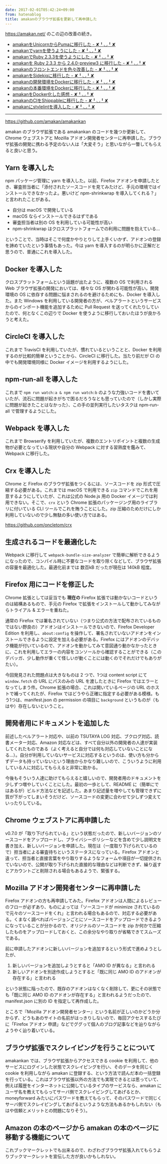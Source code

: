 ```yaml
---
date: 2017-02-01T05:42:24+09:00
from: hatenablog
title: amakanのブラウザ拡張を更新して再申請した
---
```


<p><a href="https://amakan.net/">https://amakan.net/</a> のこの辺の改善の続き。</p>

<ul>
<li><a href="http://r7kamura.hatenablog.com/entry/2016/12/08/001413">amakanをUnicornからPumaに移行した - ✘╹◡╹✘</a></li>
<li><a href="http://r7kamura.hatenablog.com/entry/2016/12/08/061203">amakanでyarnを使うようにした - ✘╹◡╹✘</a></li>
<li><a href="http://r7kamura.hatenablog.com/entry/2016/12/09/201115">amakanでRuby 2.3.3を使うようにした - ✘╹◡╹✘</a></li>
<li><a href="http://r7kamura.hatenablog.com/entry/2016/12/10/221600">amakanを Ruby 2.3.3 から 2.4.0-preview3 に移行した - ✘╹◡╹✘</a></li>
<li><a href="http://r7kamura.hatenablog.com/entry/2016/12/13/074119">amakanのフロントエンドを色々改善した - ✘╹◡╹✘</a></li>
<li><a href="http://r7kamura.hatenablog.com/entry/2016/12/18/212642">amakanをSidekiqに移行した - ✘╹◡╹✘</a></li>
<li><a href="http://r7kamura.hatenablog.com/entry/2016/12/21/010420">amakanの開発環境をDockerに移行した - ✘╹◡╹✘</a></li>
<li><a href="http://r7kamura.hatenablog.com/entry/2016/12/26/041931">amakanの本番環境をDockerに移行した - ✘╹◡╹✘</a></li>
<li><a href="http://r7kamura.hatenablog.com/entry/2017/01/02/223425">amakanをDocker化した感想 - ✘╹◡╹✘</a></li>
<li><a href="http://r7kamura.hatenablog.com/entry/2017/01/14/143025">amakanのCIをShippableに移行した - ✘╹◡╹✘</a></li>
<li><a href="http://r7kamura.hatenablog.com/entry/2017/01/27/233745">amakanにstylelintを導入した - ✘╹◡╹✘</a></li>
</ul>


<hr>

<p><a href="https://github.com/amakan/amakankan">https://github.com/amakan/amakankan</a></p>

<p>amakan のブラウザ拡張である amakankan のコードを幾つか更新して、Chrome ウェブストアと Mozilla アドオン開発者センターに再申請した。ブラウザ拡張の開発に携わる予定のない人は「大変そう」と思いながら一瞥してもらえると良いと思う。</p>

<h2>Yarn を導入した</h2>

<p>npm パッケージ管理に yarn を導入した。以前、Firefox アドオンを申請したとき、審査担当者に「添付されたソースコードを見てみたけど、手元の環境ではインストールできなかったよ。悪いけど npm-shrinkwrap を導入してくれる？」と言われたことがある。</p>

<ul>
<li>自分は macOS で開発している</li>
<li>macOS ならインストールできるはずである</li>
<li>審査担当者は別の OS を利用している可能性が高い</li>
<li>npm-shrinkwrap はクロスプラットフォームでの利用に問題を抱えている…</li>
</ul>


<p>ということで、当時はそこで何度かやりとりして上手くいかず、アドオンの登録を諦めていたという事情もあった。今は yarn を導入するのが明らかに正解だと思うので、普通にこれを導入した。</p>

<h2>Docker を導入した</h2>

<p>クロスプラットフォームという話題が出たように、複数の OS で利用される Web ブラウザ拡張の開発においては、様々な OS が関わる可能性が高い。開発環境の OS に依存する問題に悩まされるのを避けるためにも、Docker を導入した。また Windows を利用している開発者の方が、ベルアラートというサービスからのインポート機能を追加するために Pull Request を送ってくれたりしていたので、何となくこの辺りで Docker を使うように移行しておいたほうが良かろうと考えた。</p>

<h2>CircleCI を導入した</h2>

<p>これまで TravisCI を利用していたが、慣れているということと、Docker を利用するのが比較的簡単ということから、CircleCI に移行した。当たり前だが CI の中でも開発環境同様に Docker イメージを利用するようにした。</p>

<h2>npm-run-all を導入した</h2>

<p>これまで <code>npm run watch:a &amp; npm run watch:b</code> のような力強いコードを書いていたが、流石に問題が起きがちで困るだろうなとも思っていたので（しかし実際に問題が起きたことはなかった）、この手の並列実行したいタスクは npm-run-all で管理するようにした。</p>

<h2>Webpack を導入した</h2>

<p>これまで Browserify を利用していたが、複数のエントリポイントと複数の生成物が必要となっている現状や自分の Webpack に対する習熟度を鑑みて、Webpack に移行した。</p>

<h2>Crx を導入した</h2>

<p>Chrome と Firefox のブラウザ拡張をつくるには、ソースコードを zip 形式で圧縮する必要がある。これまでは macOS で利用できる <code>zip</code> コマンドでこれを用意するようにしていたが、これは公式の Node.js 用の Docker イメージでは利用できない。そこで、<code>crx</code> という Chrome 拡張のパッケージング用のライブラリに付いている CLI ツールでこれを賄うことにした。zip 圧縮のためだけにしか利用していないので少し無駄の多い使い方ではある。</p>

<p><a href="https://github.com/oncletom/crx">https://github.com/oncletom/crx</a></p>

<h2>生成されるコードを最適化した</h2>

<p>Webpack に移行して <code>webpack-bundle-size-analyzer</code> で簡単に解析できるようになったので、コンパイル時に不要なコードを取り除くなどして、ブラウザ拡張の容量を最適化した。最適化前までは 数百kB だったが現在は 140kB 程度。</p>

<h2>Firefox 用にコードを修正した</h2>

<p>Chrome 拡張としては妥当でも <strong>現在の</strong> Firefox 拡張では動かないコードというのは結構あるもので、手元の Firefox で拡張をインストールして動かしてみながらトライアル &amp; エラーを重ねた。</p>

<p>通常の Firefox では署名されていない（つまり公式の方法で配布されているものではない野良の）アドオンはインストールできないので、Firefox Developer Edition を利用し、<code>about:config</code> を操作して、署名されていないアドオンをインストールできるように設定を加える必要がある。Firefox にはアドオンのデバック機能が付いているので、アドオンを動かしてみて意図通り動かなかったときに、これを利用してエラーの内容をコンソールから確認することができる（このデバッガ、少し動作が重くて怪しいが動くことには動くのでそれだけでもありがたい）。</p>

<p>今回発見された問題点は大きなものは 2 つで、1つは content script にて <code>window.fetch</code> の URL にパスのみの URL を渡したときに Firefox ではエラーとなってしまう件。Chrome 拡張の場合、これは開いているページの URL のホストで補ってくれたが、Firefox ではどうやら正確に指定する必要がある模様。もう1つは、manifest.json の permission の項目に <code>background</code> というものが（もはや）存在しないということ。</p>

<h2>開発者用にドキュメントを追加した</h2>

<p>前述したベルアラート対応や、以前の TSUTAYA LOG 対応、ブクログ対応、読書メーター対応、Amazon 対応などは、すべて自分以外の開発者の人達が実装してくれたものである（よく考えると自分では何も対応していないことになる…）。自分が利用していないサービスに対応するというのは、使い方も分からずデータも持っていないという理由からかなり難しいので、こういうように利用している人に対応してもらえると非常に助かる。</p>

<p>今後もそういう人達に助けてもらえると嬉しいので、開発者用のドキュメントを少しずつ増やしていくことにした。最初の一歩として、README に（簡単にではあるが）ビルド方法などを記述した。あまり記述量を増やしても管理できずに質が下がってしまいそうだけど、ソースコードの変更に合わせて少しずつ変えていったりしている。</p>

<h2>Chrome ウェブストアに再申請した</h2>

<p>v0.7.0 が「取り下げられている」という状態だったので、新しいバージョンのソースコードをアップロードし、プライバシーポリシーなどを含めて少し説明文を書き加え、新しいバージョンを申請した。現在は（一度取り下げられているので）担当者による審査待ちというステータスになっている。Firefox アドオンと違って、担当者と直接言葉をやり取りするようなフォームや項目が一切提供されていないので、公開が取り下げられた直接的な理由などは判断できず、繰り返すとアカウントごと削除される場合もあるようで、緊張する。</p>

<h2>Mozilla アドオン開発者センターに再申請した</h2>

<p>Firefox アドオンの方も再申請してみた。Firefox アドオンは人間によるレビューのフローが必ずあり、ものによっては「ソースコードが minimize されているので元々のソースコードをくれ」と言われる場合もあるので、対応する必要がある。くまなく調べればバージョンごとにソースコードをアップロードできるようになっていることが分かるので、オリジナルのソースコードを zip か何かで圧縮したものをアップロードしておくと、この余分なやり取りが省略できてスムーズである。</p>

<p>前に申請したアドオンに新しいバージョンを追加するという形式で進めようとしたが、</p>

<ol>
<li>新しいバージョンを追加しようとすると「AMO ID が異なる」と言われる</li>
<li>新しいアドオンを別途作成しようとすると「既に同じ AMO ID のアドオンが存在する」と言われる</li>
</ol>


<p>という状態に陥ったので、既存のアドオンはなくなく削除して、更にその状態でも「既に同じ AMO ID のアドオンが存在する」と言われるようだったので、manifest.json に別の ID を指定して再作成した。</p>

<p>ところで『Mozilla アドオン開発者センター』という名前が正しいのかどうか分からず、どうもあのサイトの名前がはっきりしないので、毎回アクセスするたびに「Firefox アドオン 申請」などでググって個人のブログ記事などを辿りながらようやく辿り着いている。</p>

<h2>ブラウザ拡張でスクレイピングを行うことについて</h2>

<p>amakankan では、ブラウザ拡張からアクセスできる cookie を利用して、他のサービスにログインした状態でスクレイピングを行い、そのデータを同じく cookie を利用しながら amakan に登録する、という方法で読んだ本の一括登録を行っている。これはブラウザ拡張以外の方法でも実現できるとは思っていて、例えば履歴をインターネットに公開しているタイプのサービスなら、amakan にユーザ名を教えてもらってサーバ側でスクレイピングしてあげるとか、moneyforward みたいにパスワードを教えてもらって、そのパスワードで同じくサーバ側でスクレイピングしてあげるというような方法もあるかもしれない（もはや信頼とメリットとの問題になりそう）。</p>

<h2>Amazon の本のページから amakan の本のページに移動する機能について</h2>

<p>これブックマークレットでも出来るので、わざわざブラウザ拡張入れてもらうよりブックマークレットを宣伝した方が良いかもしれない。</p>

